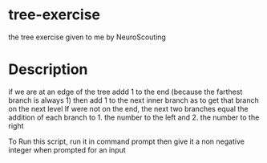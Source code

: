 tree-exercise
=============

the tree exercise given to me by NeuroScouting 

Description
============

if we are at an edge of the tree addd 1 to the end (because the farthest branch is always 1) 
then add 1 to the next inner branch as to get that branch on the next level
If were not on the end, the next two branches equal the addition of each branch to  1. the number to the left
and 2. the number to the right

To Run this script, run it in command prompt then give it a non negative integer when prompted for an input
